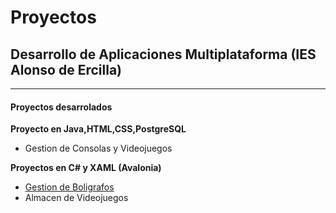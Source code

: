 # Proyectos
## Desarrollo de Aplicaciones Multiplataforma (IES Alonso de Ercilla)
---
#### Proyectos desarrolados
**Proyecto en Java,HTML,CSS,PostgreSQL**
- Gestion de Consolas y Videojuegos

**Proyectos en C# y XAML (Avalonia)**
- [Gestion de Boligrafos](https://github.com/CarlosGB05/Bindings)
- Almacen de Videojuegos


<!--
**CarlosGB05/CarlosGB05** is a ✨ _special_ ✨ repository because its `README.md` (this file) appears on your GitHub profile.

Here are some ideas to get you started:

- 🔭 I’m currently working on ...
- 🌱 I’m currently learning ...
- 👯 I’m looking to collaborate on ...
- 🤔 I’m looking for help with ...
- 💬 Ask me about ...
- 📫 How to reach me: ...
- 😄 Pronouns: ...
- ⚡ Fun fact: ...
-->
